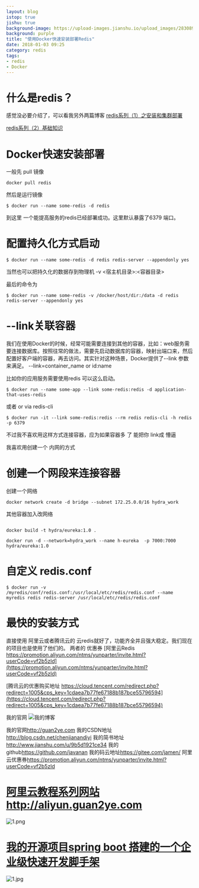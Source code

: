 ```yaml
---
layout: blog
istop: true
jishu: true
background-image: https://upload-images.jianshu.io/upload_images/2830896-69dc8891bfc3cd46.png?imageMogr2/auto-orient/strip%7CimageView2/2/w/700
background: purple
title: "使用Docker快速安装部署Redis"
date: 2018-01-03 09:25
category: redis
tags:
- redis
- Docker
---
```



# 什么是redis？

感觉没必要介绍了，可以看我另外两篇博客
[redis系列（1）之安装和集群部署](http://blog.csdn.net/chenjianandiyi/article/details/60575492)

[ redis系列（2）基础知识](http://blog.csdn.net/chenjianandiyi/article/details/50516109)

# Docker快速安装部署

一般先 pull 镜像

```
docker pull redis
```

然后是运行镜像

```
$ docker run --name some-redis -d redis

```
到这里 一个能提高服务的redis已经部署成功。这里默认暴露了6379 端口。


# 配置持久化方式启动

```
$ docker run --name some-redis -d redis redis-server --appendonly yes

```
当然也可以把持久化的数据存到物理机
-v <宿主机目录>:<容器目录>

最后的命令为

```
$ docker run --name some-redis -v /docker/host/dir:/data -d redis redis-server --appendonly yes

```


# --link关联容器
我们在使用Docker的时候，经常可能需要连接到其他的容器，比如：web服务需要连接数据库。按照往常的做法，需要先启动数据库的容器，映射出端口来，然后配置好客户端的容器，再去访问。其实针对这种场景，Docker提供了--link 参数来满足。
--link=container_name or id:name

比如你的应用服务需要使用redis 可以这么启动。

```
$ docker run --name some-app --link some-redis:redis -d application-that-uses-redis

```
或者  or via redis-cli

```
$ docker run -it --link some-redis:redis --rm redis redis-cli -h redis -p 6379

```

不过我不喜欢用这样方式连接容器，应为如果容器多 了  能把你 link成 懵逼

我喜欢用创建一个 内网的方式

# 创建一个网段来连接容器

创建一个网络

```
docker network create -d bridge --subnet 172.25.0.0/16 hydra_work
```

其他容器加入改网络

```

docker build -t hydra/eureka:1.0 .

docker run -d --network=hydra_work --name h-eureka  -p 7000:7000 hydra/eureka:1.0
```


# 自定义 redis.conf

```
$ docker run -v /myredis/conf/redis.conf:/usr/local/etc/redis/redis.conf --name myredis redis redis-server /usr/local/etc/redis/redis.conf

```


# 最快的安装方式

直接使用 阿里云或者腾讯云的 云redis就好了，功能齐全并且强大稳定。我们现在的项目也是使用了他们的。
两者的 优惠券
[阿里云Redis https://promotion.aliyun.com/ntms/yunparter/invite.html?userCode=vf2b5zld](https://promotion.aliyun.com/ntms/yunparter/invite.html?userCode=vf2b5zld)


[腾讯云的优惠购买地址
https://cloud.tencent.com/redirect.php?redirect=1005&cps_key=1cdaea7b77fe67188b187bce55796594](https://cloud.tencent.com/redirect.php?redirect=1005&cps_key=1cdaea7b77fe67188b187bce55796594)


我的官网
![我的博客](http://upload-images.jianshu.io/upload_images/2830896-69dc8891bfc3cd46.png?imageMogr2/auto-orient/strip%7CimageView2/2/w/1240)

我的官网<http://guan2ye.com>
我的CSDN地址<http://blog.csdn.net/chenjianandiyi>
我的简书地址<http://www.jianshu.com/u/9b5d1921ce34>
我的github<https://github.com/javanan>
我的码云地址<https://gitee.com/jamen/>
阿里云优惠券<https://promotion.aliyun.com/ntms/yunparter/invite.html?userCode=vf2b5zld>
# **[阿里云教程系列网站http://aliyun.guan2ye.com](http://aliyun.guan2ye.com)**
![1.png](http://upload-images.jianshu.io/upload_images/2830896-5b23cf095c19945d.png?imageMogr2/auto-orient/strip%7CimageView2/2/w/1240)
# **[我的开源项目spring boot 搭建的一个企业级快速开发脚手架](https://gitee.com/jamen/slife)**
![1.jpg](http://upload-images.jianshu.io/upload_images/2830896-66de965f818533c5.jpg?imageMogr2/auto-orient/strip%7CimageView2/2/w/1240)




